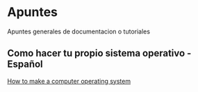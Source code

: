 # Apuntes
Apuntes generales de documentacion o tutoriales

## Como hacer tu propio sistema operativo - Español
[How to make a computer operating system](https://github.com/SamyPesse/How-to-Make-a-Computer-Operating-System)
